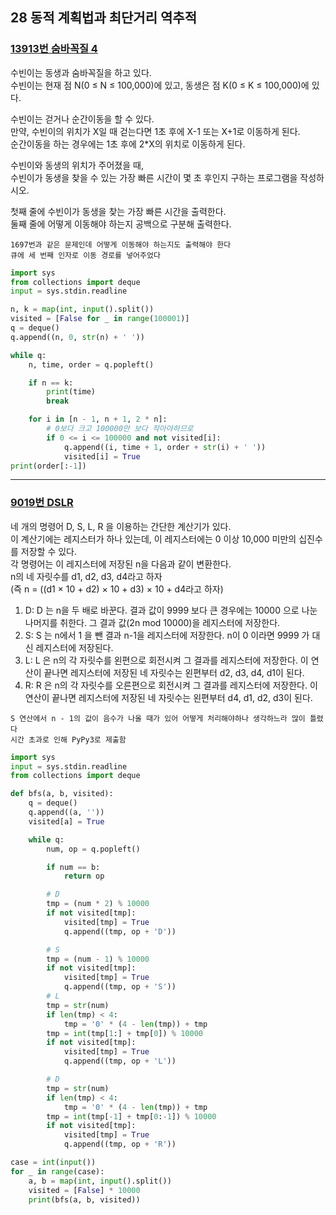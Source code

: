 ## 28 동적 계획법과 최단거리 역추적

### [13913번 숨바꼭질 4](https://boj.kr/13913)

수빈이는 동생과 숨바꼭질을 하고 있다.  
수빈이는 현재 점 N(0 ≤ N ≤ 100,000)에 있고, 동생은 점 K(0 ≤ K ≤ 100,000)에 있다.

수빈이는 걷거나 순간이동을 할 수 있다.  
만약, 수빈이의 위치가 X일 때 걷는다면 1초 후에 X-1 또는 X+1로 이동하게 된다.  
순간이동을 하는 경우에는 1초 후에 2\*X의 위치로 이동하게 된다.

수빈이와 동생의 위치가 주어졌을 때,  
수빈이가 동생을 찾을 수 있는 가장 빠른 시간이 몇 초 후인지 구하는 프로그램을 작성하시오.

첫째 줄에 수빈이가 동생을 찾는 가장 빠른 시간을 출력한다.  
둘째 줄에 어떻게 이동해야 하는지 공백으로 구분해 출력한다.

```text
1697번과 같은 문제인데 어떻게 이동해야 하는지도 출력해야 한다
큐에 세 번째 인자로 이동 경로를 넣어주었다
```

```python
import sys
from collections import deque
input = sys.stdin.readline

n, k = map(int, input().split())
visited = [False for _ in range(100001)]
q = deque()
q.append((n, 0, str(n) + ' '))

while q:
    n, time, order = q.popleft()

    if n == k:
        print(time)
        break

    for i in [n - 1, n + 1, 2 * n]:
        # 0보다 크고 100000만 보다 작아야하므로
        if 0 <= i <= 100000 and not visited[i]:
            q.append((i, time + 1, order + str(i) + ' '))
            visited[i] = True
print(order[:-1])
```

---

### [9019번 DSLR](https://boj.kr/9019)

네 개의 명령어 D, S, L, R 을 이용하는 간단한 계산기가 있다.  
이 계산기에는 레지스터가 하나 있는데, 이 레지스터에는 0 이상 10,000 미만의 십진수를 저장할 수 있다.  
각 명령어는 이 레지스터에 저장된 n을 다음과 같이 변환한다.  
n의 네 자릿수를 d1, d2, d3, d4라고 하자  
(즉 n = ((d1 × 10 + d2) × 10 + d3) × 10 + d4라고 하자)

1. D: D 는 n을 두 배로 바꾼다. 결과 값이 9999 보다 큰 경우에는 10000 으로 나눈 나머지를 취한다. 그 결과 값(2n mod 10000)을 레지스터에 저장한다.
2. S: S 는 n에서 1 을 뺀 결과 n-1을 레지스터에 저장한다. n이 0 이라면 9999 가 대신 레지스터에 저장된다.
3. L: L 은 n의 각 자릿수를 왼편으로 회전시켜 그 결과를 레지스터에 저장한다. 이 연산이 끝나면 레지스터에 저장된 네 자릿수는 왼편부터 d2, d3, d4, d1이 된다.
4. R: R 은 n의 각 자릿수를 오른편으로 회전시켜 그 결과를 레지스터에 저장한다. 이 연산이 끝나면 레지스터에 저장된 네 자릿수는 왼편부터 d4, d1, d2, d3이 된다.

```text
S 연산에서 n - 1의 값이 음수가 나올 때가 있어 어떻게 처리해야하나 생각하느라 많이 틀렸다
시간 초과로 인해 PyPy3로 제출함
```

```python
import sys
input = sys.stdin.readline
from collections import deque

def bfs(a, b, visited):
    q = deque()
    q.append((a, ''))
    visited[a] = True

    while q:
        num, op = q.popleft()

        if num == b:
            return op

        # D
        tmp = (num * 2) % 10000
        if not visited[tmp]:
            visited[tmp] = True
            q.append((tmp, op + 'D'))

        # S
        tmp = (num - 1) % 10000
        if not visited[tmp]:
            visited[tmp] = True
            q.append((tmp, op + 'S'))
        # L
        tmp = str(num)
        if len(tmp) < 4:
            tmp = '0' * (4 - len(tmp)) + tmp
        tmp = int(tmp[1:] + tmp[0]) % 10000
        if not visited[tmp]:
            visited[tmp] = True
            q.append((tmp, op + 'L'))

        # D
        tmp = str(num)
        if len(tmp) < 4:
            tmp = '0' * (4 - len(tmp)) + tmp
        tmp = int(tmp[-1] + tmp[0:-1]) % 10000
        if not visited[tmp]:
            visited[tmp] = True
            q.append((tmp, op + 'R'))

case = int(input())
for _ in range(case):
    a, b = map(int, input().split())
    visited = [False] * 10000
    print(bfs(a, b, visited))
```

